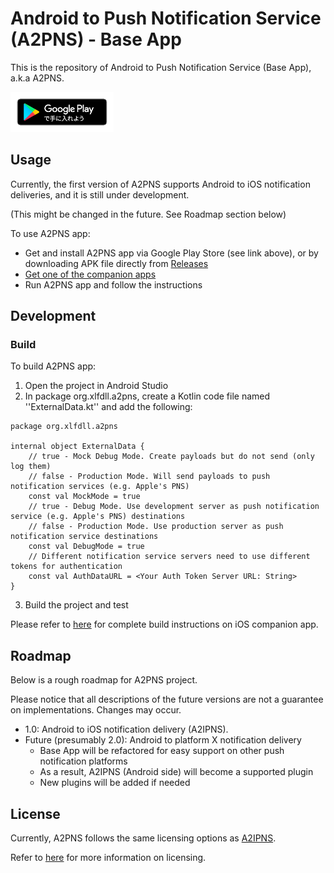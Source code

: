 # Android to Push Notification Service (A2PNS) - Base App
This is the repository of Android to Push Notification Service (Base App), a.k.a A2PNS.

<a href="https://play.google.com/store/apps/details?id=org.xlfdll.a2pns">
  <img src="https://github.com/xlfdll/xlfdll.github.io/raw/master/images/google-play-badge.png" alt="Get A2PNS (Android) on Google Play Store" height="64">
</a>

## Usage
Currently, the first version of A2PNS supports Android to iOS notification deliveries, and it is still under development.

(This might be changed in the future. See Roadmap section below)

To use A2PNS app:

- Get and install A2PNS app via Google Play Store (see link above), or by downloading APK file directly from [Releases](https://github.com/xlfdll/A2PNS/releases)
- [Get one of the companion apps](https://github.com/xlfdll/A2PNS/blob/master/COMPANION_APPS.md)
- Run A2PNS app and follow the instructions

## Development
### Build
To build A2PNS app:

1. Open the project in Android Studio
2. In package org.xlfdll.a2pns, create a Kotlin code file named ''ExternalData.kt'' and add the following:

```
package org.xlfdll.a2pns

internal object ExternalData {
    // true - Mock Debug Mode. Create payloads but do not send (only log them)
    // false - Production Mode. Will send payloads to push notification services (e.g. Apple's PNS)
    const val MockMode = true
    // true - Debug Mode. Use development server as push notification service (e.g. Apple's PNS) destinations
    // false - Production Mode. Use production server as push notification service destinations
    const val DebugMode = true
    // Different notification service servers need to use different tokens for authentication
    const val AuthDataURL = <Your Auth Token Server URL: String>
}
```

3. Build the project and test

Please refer to [here](https://github.com/bi119aTe5hXk/A2IPNS/blob/master/README.md) for complete build instructions on iOS companion app.

## Roadmap
Below is a rough roadmap for A2PNS project.

Please notice that all descriptions of the future versions are not a guarantee on implementations. Changes may occur.

- 1.0: Android to iOS notification delivery (A2IPNS).
- Future (presumably 2.0): Android to platform X notification delivery
  - Base App will be refactored for easy support on other push notification platforms
  - As a result, A2IPNS (Android side) will become a supported plugin
  - New plugins will be added if needed
  
## License
Currently, A2PNS follows the same licensing options as [A2IPNS](https://github.com/bi119aTe5hXk/A2IPNS).

Refer to [here](https://github.com/bi119aTe5hXk/A2IPNS/blob/master/README.md) for more information on licensing.
